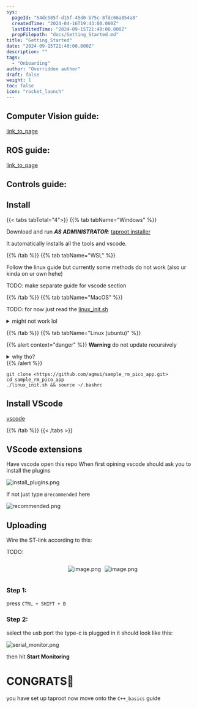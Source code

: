 ```yaml
---
sys:
  pageId: "54dc585f-d15f-45d0-b75c-8fdc66a854a8"
  createdTime: "2024-04-16T19:43:00.000Z"
  lastEditedTime: "2024-09-15T21:40:00.000Z"
  propFilepath: "docs/Getting_Started.md"
title: "Getting_Started"
date: "2024-09-15T21:40:00.000Z"
description: ""
tags:
  - "Onboarding"
author: "Overridden author"
draft: false
weight: 1
toc: false
icon: "rocket_launch"
---
```


## Computer Vision guide:

[link_to_page](86d45bc0-388b-4d26-8848-44f255f73d0e)

## ROS guide:

[link_to_page](3c76c1de-ec8f-46d6-8b0a-294005edc2d5)

## Controls guide:

## Install

{{< tabs tabTotal="4">}}
{{% tab tabName="Windows" %}}

Download and run _**AS ADMINISTRATOR**_: [taproot installer](https://github.com/Thornbots/TeachingFreshies/releases/tag/1.0)

It automatically installs all the tools and vscode.

{{% /tab %}}
{{% tab tabName="WSL" %}}

Follow the linux guide but currently some methods do not work (also ur kinda on ur own hehe)

TODO: make separate guide for vscode section

{{% /tab %}}
{{% tab tabName="MacOS" %}}

TODO: for now just read the [linux_init.sh](https://github.com/agmui/sample_rm_pico_app/blob/main/linux_init.sh)

<details>
<summary>might not work lol</summary>

`brew install libusb pkg-config`

Next install: [vscode](https://code.visualstudio.com/Download)

</details>

{{% /tab %}}
{{% tab tabName="Linux (ubuntu)" %}}

{{% alert context="danger" %}}
**Warning** do not update recursively
<details>
<summary>why tho?</summary>
There are some submodules that may go on for a while (like tinyusb) and I highly
recommend you don't need to get them.
If you want to see what submodules I update just look in `linux_init.sh`
</details>
{{% /alert %}}

```shell
git clone <https://github.com/agmui/sample_rm_pico_app.git>
cd sample_rm_pico_app
./linux_init.sh && source ~/.bashrc
```

## Install VScode

[vscode](https://code.visualstudio.com/Download)

{{% /tab %}}
{{< /tabs >}}

## VScode extensions

Have vscode open this repo
When first opining vscode should ask you to install the plugins

![install_plugins.png](https://prod-files-secure.s3.us-west-2.amazonaws.com/d518164a-d88e-44d1-a4ee-3adb3bd8bce0/89bd30f0-1825-4e77-867b-0a41ce370880/install_plugins.png?X-Amz-Algorithm=AWS4-HMAC-SHA256&X-Amz-Content-Sha256=UNSIGNED-PAYLOAD&X-Amz-Credential=ASIAZI2LB46642LISTBD%2F20250308%2Fus-west-2%2Fs3%2Faws4_request&X-Amz-Date=20250308T040743Z&X-Amz-Expires=3600&X-Amz-Security-Token=IQoJb3JpZ2luX2VjEAwaCXVzLXdlc3QtMiJHMEUCIEMiPKUyiTfEPiqIN1br52LFNChFL05L%2BG9jpQrE8GANAiEA403V42nyZf3wOL0PQTyIEXO%2FUCJ0C8JsLQPFEpVsgLkq%2FwMIVRAAGgw2Mzc0MjMxODM4MDUiDO8hDjI%2FPpkTz06FDCrcA7rl4%2FSs1flT%2FnTZmcfFYF3zijshUmnTXM%2BynGxa9wKRmK4HpQMJ%2Bj6qGExTbfsUf1T5X294ELtIE2AZl435EtRKXjF1MGpxAWTYl62pkwuyu9qk62Xw2j2fmJu9LjXgP9aE8vQF0Lk0MjO80MhtfjndN5XaH2lhFtC25niW5lQV6TGuxAoCL%2BaMK5HeEmcJJsRNwlpoQ%2F%2Bm4IvlYCH7dNsGNLMUYRXlz6Cz3dnrA5nelhwhrmQBiKcGwaaTuRwSCglZOjsP%2Bkk%2FMR8SPyaGBch%2FPoI3P21KuaUx11csjnPvNADxxgz%2Bx0agbsNTw6kw7CtIBAIzhnUxNnIUGsY3kiGjk0vaCcnhdeUhn8X3PdnMnyoGhUpy7IJKJvHxmUNLzfkRAsdyLQsHuCujW1Wigxx5%2F2qtxKVUXTPpuLPTPnxurH8RlcoWZlLuUdUNqrNyQS5IXNdxMU1t2DlcZFIoSKJtgthAc9Hj0oWO%2Bu2jKUH9E1H2XEDzKNWYs%2FLaC1M2eESnOPp2ocuMFgnhzDA%2FNEKwWwoQduhJzYzub43mCaN9Cj%2B2Dfrjrsm7o9e4%2BKzrQA1y9ve9kv56Ov%2Br%2FZurISWfCDgDTGFEKqZzPvsy2zVxY1GDwZgjrNNWv9ZjMMD7rr4GOqUBN1uDcvCt728VnYlb12A9GvDoSOQq65bKTtmgKDc9z73pZEEsHohceXcZEJVzUlNHEE5Ua6LLGtQiCxCx5SsJO9gwxYrQ16uQr0VnQP%2FLaRSxQgOKCnJWDDex44dT05gPYLqPH9nHR7XzrtJcZv5OSeATEp3XRJiK5oy0NsnAWSbd4tuUH6NLkr%2BkgaSvDWJTH%2BCYEwzOaLhMixD0bxa%2B66FEQBgJ&X-Amz-Signature=bfdd93b239bf539430f026b721152010babe30b8ce84cfc9af3434bd667572b0&X-Amz-SignedHeaders=host&x-id=GetObject)

If not just type `@recommended` here  

![recommended.png](https://prod-files-secure.s3.us-west-2.amazonaws.com/d518164a-d88e-44d1-a4ee-3adb3bd8bce0/61e661e9-5d85-4dfc-be0d-8d2097a5e793/recommended.png?X-Amz-Algorithm=AWS4-HMAC-SHA256&X-Amz-Content-Sha256=UNSIGNED-PAYLOAD&X-Amz-Credential=ASIAZI2LB46642LISTBD%2F20250308%2Fus-west-2%2Fs3%2Faws4_request&X-Amz-Date=20250308T040743Z&X-Amz-Expires=3600&X-Amz-Security-Token=IQoJb3JpZ2luX2VjEAwaCXVzLXdlc3QtMiJHMEUCIEMiPKUyiTfEPiqIN1br52LFNChFL05L%2BG9jpQrE8GANAiEA403V42nyZf3wOL0PQTyIEXO%2FUCJ0C8JsLQPFEpVsgLkq%2FwMIVRAAGgw2Mzc0MjMxODM4MDUiDO8hDjI%2FPpkTz06FDCrcA7rl4%2FSs1flT%2FnTZmcfFYF3zijshUmnTXM%2BynGxa9wKRmK4HpQMJ%2Bj6qGExTbfsUf1T5X294ELtIE2AZl435EtRKXjF1MGpxAWTYl62pkwuyu9qk62Xw2j2fmJu9LjXgP9aE8vQF0Lk0MjO80MhtfjndN5XaH2lhFtC25niW5lQV6TGuxAoCL%2BaMK5HeEmcJJsRNwlpoQ%2F%2Bm4IvlYCH7dNsGNLMUYRXlz6Cz3dnrA5nelhwhrmQBiKcGwaaTuRwSCglZOjsP%2Bkk%2FMR8SPyaGBch%2FPoI3P21KuaUx11csjnPvNADxxgz%2Bx0agbsNTw6kw7CtIBAIzhnUxNnIUGsY3kiGjk0vaCcnhdeUhn8X3PdnMnyoGhUpy7IJKJvHxmUNLzfkRAsdyLQsHuCujW1Wigxx5%2F2qtxKVUXTPpuLPTPnxurH8RlcoWZlLuUdUNqrNyQS5IXNdxMU1t2DlcZFIoSKJtgthAc9Hj0oWO%2Bu2jKUH9E1H2XEDzKNWYs%2FLaC1M2eESnOPp2ocuMFgnhzDA%2FNEKwWwoQduhJzYzub43mCaN9Cj%2B2Dfrjrsm7o9e4%2BKzrQA1y9ve9kv56Ov%2Br%2FZurISWfCDgDTGFEKqZzPvsy2zVxY1GDwZgjrNNWv9ZjMMD7rr4GOqUBN1uDcvCt728VnYlb12A9GvDoSOQq65bKTtmgKDc9z73pZEEsHohceXcZEJVzUlNHEE5Ua6LLGtQiCxCx5SsJO9gwxYrQ16uQr0VnQP%2FLaRSxQgOKCnJWDDex44dT05gPYLqPH9nHR7XzrtJcZv5OSeATEp3XRJiK5oy0NsnAWSbd4tuUH6NLkr%2BkgaSvDWJTH%2BCYEwzOaLhMixD0bxa%2B66FEQBgJ&X-Amz-Signature=286008f56c6425963000b50f2f76c6bb255f61c7c3221b35248729e5fe13a459&X-Amz-SignedHeaders=host&x-id=GetObject)

## Uploading

Wire the ST-link according to this:

TODO:

<div style="display: flex;flex-direction: row; column-gap:10px; max-width: 630px;justify-content: center;">
<div>

![image.png](https://prod-files-secure.s3.us-west-2.amazonaws.com/d518164a-d88e-44d1-a4ee-3adb3bd8bce0/210ecb78-1116-4d7b-b9b7-2292f66fa2c2/image.png?X-Amz-Algorithm=AWS4-HMAC-SHA256&X-Amz-Content-Sha256=UNSIGNED-PAYLOAD&X-Amz-Credential=ASIAZI2LB466Q5QUU5U7%2F20250308%2Fus-west-2%2Fs3%2Faws4_request&X-Amz-Date=20250308T040746Z&X-Amz-Expires=3600&X-Amz-Security-Token=IQoJb3JpZ2luX2VjEAwaCXVzLXdlc3QtMiJHMEUCIBwufet%2BLlY9w2wws%2FenigTgZku%2FvbiaO18dgP7jnt9AAiEAjSnsaWpVC%2BWpnZZXCf31ncKucXV3Nh%2FdXf4dVcvDvX8q%2FwMIVRAAGgw2Mzc0MjMxODM4MDUiDPF1i14wPvD%2B2vBmbCrcAxtOa1o0WlBY%2FlJKgHgWWVHhltKxR8lg2bTK%2FvYapqHdGWn5WsQiQoV%2BkT7UMrP8PVqHTp0l4XsyoG0T7e00LPM%2BLfPSbTgjfv8r06jX2J1862SLyYiUT3fgCqWgsOzV6hl3M8BJ4RYGs%2BLr6Ztn2rj48SZRvEmnda6OP74%2F2eXoy0MYu%2Bl8LY0LPJQHo8zlDOz1mJE5a7vIPpCZNIMGDeBeclW4%2Fgm%2BkK3BufLV1iLq%2BzRY%2FdP2WDUXBwQy9DVB9tJ62vz16szH%2BC%2F8FqOf%2FYnPWkdeBLb76Aunu3PvQ01p5vM79qUR19KPFuX6MHPBncc4oGNR8DdjjpLPt%2BSfySQqF8Z2GiNVQfeqKraQJUnWPUt2xTP4wffkYgL1GOUfb7TW6JOIaxY%2FiimYfivMjWTEJt5HiXEkBByqtCtC%2BSBzI3zSMWG9jDI89ASLhaa7cZvalcb0mHswh%2FggriaI%2FRlw0uuW1sYKa0t4lDb%2Fft0cQtgEu%2BOQq%2B4MgYl8AlenBPNuyi4wYIIl1r%2B%2FtnLx8Qjg1jkV%2B2taq%2Bt8dxi0F0mqwZSVcrYAQAXlbrn2wTkEmyzVL59EEY4CzTECXs1BVHa56tZL8KmipA429qAG5HH4s2mjZCwZsCZN9KnQMI37rr4GOqUBVDWzo4wHaLu%2FGE6FHY5KfAtlMsaw%2FiMcJYRd86hHU19jAfe3kN9zM6GlH1aNhcgkyXuUBGsP5d17tReZBEe0g7e7EHAlTH3oeOLm4l7SelM4ViZTXLtOLMBhjJbJ02txgFH32IB4vcSBKWWBb%2BIFuk1HeiJQfLJTQKvg5TOtt1goKMLgVQxDOdlI1d9BqLFx1kZSa75KnX%2BI3bsUCsSOrbBF%2Bfxu&X-Amz-Signature=aecb3a8b9b220323558fa4ab4954427d204d50f1d54cfad23570e03f6a484ce5&X-Amz-SignedHeaders=host&x-id=GetObject)

</div>
<div>

![image.png](https://prod-files-secure.s3.us-west-2.amazonaws.com/d518164a-d88e-44d1-a4ee-3adb3bd8bce0/33a0fd0f-8ca6-4a86-8e09-26e95ded1fff/image.png?X-Amz-Algorithm=AWS4-HMAC-SHA256&X-Amz-Content-Sha256=UNSIGNED-PAYLOAD&X-Amz-Credential=ASIAZI2LB466RYLS2HCM%2F20250308%2Fus-west-2%2Fs3%2Faws4_request&X-Amz-Date=20250308T040746Z&X-Amz-Expires=3600&X-Amz-Security-Token=IQoJb3JpZ2luX2VjEAwaCXVzLXdlc3QtMiJHMEUCIQCCKNebLoR6B1S1Kn9iBddLYW12tMMdyv25J6DWt52GSAIgexxXhw4WcpwBtvqkMqnLs0OxVRxCK45I6SLs986GRUwq%2FwMIVRAAGgw2Mzc0MjMxODM4MDUiDGyL50ZcyfedytiEJSrcA0dlpZq%2FWLLgu6HuiCE6%2Bh9H6pB%2FjA38xG0tImkVT4qkZ02R9dDfqS2Ui5lX9LOKe6jj7ei6L5aheodh3Fcn1gf6dK2elNSgDSLrczC7B9%2BAiogvgLEmZcN3Q3yEEZz5gr%2BrK%2BRgPiooFrOfbD9SjDCNxx8Frz08XAY1UoCob5OgTEf6ZYySFtEV6inyQoug5pjLb1Utv4dEnyM8FAAVm%2BGw%2F6R6cRRMTF%2BGssUsTkUZbO1g1uwol2EfrHO4yxs5xU7xBugnCPuBY7kw5AkF14sU3AigX%2BZC4Aj1G2wV5lYWspwnstld4lo1HJrFeD%2BwZBQtogiBUZPrBNRVGU1nUj4qQ%2FBNlfG1LQPmqf9qOBtXc5z0exu52oqIJwCxlpbdHiGzkFigeuTN75LWwIP%2BcDF8dGUJY7SpaLbXN2kCzbSHhLun%2Bpw8qi2iK1cMKnF7nhJ%2FSXGLgv%2BsQlRe3XLcO2m8f%2B3F8LIIUEePaKxE0uc8ukAB2Zy%2BQC748iFU4K9LVGSZuYztyFqvVHI%2B6ddVN9fp0uOOt%2FNvfBqSdAb1w3pzD7iAy8s4OxP4%2BJT%2FQTk55pquxEYm2hCoaBzUmjhAf4ehQMnX0boj6yWcM8NmGwflIDzZZkPrNQIO9hzeMMf7rr4GOqUBLhTrRvG%2FQP3jzOTylCVFEPoEEg1hy0mldM4XOq8PKE4fYEqRpxBKxtRGF87C8ZRQPOn8DC8pJeFEdrkcwwR5%2Bk1wdtajWWSws9Xwz7i%2FPNAr%2FrUnOekFB7HW5pfAC5c24ioKp8jF8QhwqTvZpGmYyVajxsYCzaSnut24aJ3rRV4969tmNvUDojEUZOmtEItPvf0PIAQvR%2FFl6cwA3oms%2BOWnCrD1&X-Amz-Signature=b77eb3511b331f5cc047e9a57e15b590c387a7f6fa392ddb1558bf31c19a64f3&X-Amz-SignedHeaders=host&x-id=GetObject)

</div>
</div>

### Step 1:

press `CTRL + SHIFT + B`

### Step 2:

select the usb port the type-c is plugged in it should look like this:

![serial_monitor.png](https://prod-files-secure.s3.us-west-2.amazonaws.com/d518164a-d88e-44d1-a4ee-3adb3bd8bce0/f03f4774-05d4-4393-b6a0-d5efb6d315ab/serial_monitor.png?X-Amz-Algorithm=AWS4-HMAC-SHA256&X-Amz-Content-Sha256=UNSIGNED-PAYLOAD&X-Amz-Credential=ASIAZI2LB46642LISTBD%2F20250308%2Fus-west-2%2Fs3%2Faws4_request&X-Amz-Date=20250308T040743Z&X-Amz-Expires=3600&X-Amz-Security-Token=IQoJb3JpZ2luX2VjEAwaCXVzLXdlc3QtMiJHMEUCIEMiPKUyiTfEPiqIN1br52LFNChFL05L%2BG9jpQrE8GANAiEA403V42nyZf3wOL0PQTyIEXO%2FUCJ0C8JsLQPFEpVsgLkq%2FwMIVRAAGgw2Mzc0MjMxODM4MDUiDO8hDjI%2FPpkTz06FDCrcA7rl4%2FSs1flT%2FnTZmcfFYF3zijshUmnTXM%2BynGxa9wKRmK4HpQMJ%2Bj6qGExTbfsUf1T5X294ELtIE2AZl435EtRKXjF1MGpxAWTYl62pkwuyu9qk62Xw2j2fmJu9LjXgP9aE8vQF0Lk0MjO80MhtfjndN5XaH2lhFtC25niW5lQV6TGuxAoCL%2BaMK5HeEmcJJsRNwlpoQ%2F%2Bm4IvlYCH7dNsGNLMUYRXlz6Cz3dnrA5nelhwhrmQBiKcGwaaTuRwSCglZOjsP%2Bkk%2FMR8SPyaGBch%2FPoI3P21KuaUx11csjnPvNADxxgz%2Bx0agbsNTw6kw7CtIBAIzhnUxNnIUGsY3kiGjk0vaCcnhdeUhn8X3PdnMnyoGhUpy7IJKJvHxmUNLzfkRAsdyLQsHuCujW1Wigxx5%2F2qtxKVUXTPpuLPTPnxurH8RlcoWZlLuUdUNqrNyQS5IXNdxMU1t2DlcZFIoSKJtgthAc9Hj0oWO%2Bu2jKUH9E1H2XEDzKNWYs%2FLaC1M2eESnOPp2ocuMFgnhzDA%2FNEKwWwoQduhJzYzub43mCaN9Cj%2B2Dfrjrsm7o9e4%2BKzrQA1y9ve9kv56Ov%2Br%2FZurISWfCDgDTGFEKqZzPvsy2zVxY1GDwZgjrNNWv9ZjMMD7rr4GOqUBN1uDcvCt728VnYlb12A9GvDoSOQq65bKTtmgKDc9z73pZEEsHohceXcZEJVzUlNHEE5Ua6LLGtQiCxCx5SsJO9gwxYrQ16uQr0VnQP%2FLaRSxQgOKCnJWDDex44dT05gPYLqPH9nHR7XzrtJcZv5OSeATEp3XRJiK5oy0NsnAWSbd4tuUH6NLkr%2BkgaSvDWJTH%2BCYEwzOaLhMixD0bxa%2B66FEQBgJ&X-Amz-Signature=15af535189ccfb006c2ccec26f6969291ce4180eecded2450abf0dbeea45146a&X-Amz-SignedHeaders=host&x-id=GetObject)

then hit **Start Monitoring**

# CONGRATS🎉

you have set up taproot now move onto the `C++_basics` guide
